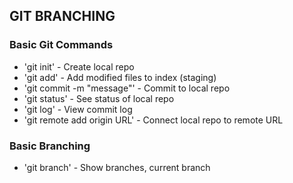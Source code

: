 ## GIT BRANCHING

### Basic Git Commands
* 'git init' - Create local repo
* 'git add' - Add modified files to index (staging)
* 'git commit -m "message"' - Commit to local repo
* 'git status' - See status of local repo
* 'git log' - View commit log
* 'git remote add origin URL' - Connect local repo to remote URL

### Basic Branching
* 'git branch' - Show branches, current branch
